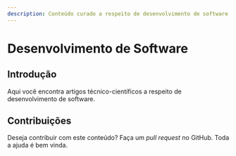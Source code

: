 ```yaml
---
description: Conteúdo curado a respeito de desenvolvimento de software.
---
```


# Desenvolvimento de Software

## Introdução

Aqui você encontra artigos técnico-científicos a respeito de desenvolvimento de software.

## Contribuições

Deseja contribuir com este conteúdo? Faça um _pull request_ no GitHub. Toda a ajuda é bem vinda.



